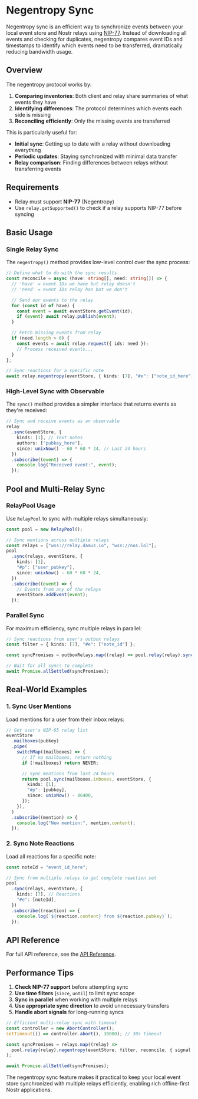# Negentropy Sync

Negentropy sync is an efficient way to synchronize events between your local event store and Nostr relays using [NIP-77](https://github.com/nostr-protocol/nips/blob/master/77.md). Instead of downloading all events and checking for duplicates, negentropy compares event IDs and timestamps to identify which events need to be transferred, dramatically reducing bandwidth usage.

## Overview

The negentropy protocol works by:

1. **Comparing inventories**: Both client and relay share summaries of what events they have
2. **Identifying differences**: The protocol determines which events each side is missing
3. **Reconciling efficiently**: Only the missing events are transferred

This is particularly useful for:

- **Initial sync**: Getting up to date with a relay without downloading everything
- **Periodic updates**: Staying synchronized with minimal data transfer
- **Relay comparison**: Finding differences between relays without transferring events

## Requirements

- Relay must support **NIP-77** (Negentropy)
- Use `relay.getSupported()` to check if a relay supports NIP-77 before syncing

## Basic Usage

### Single Relay Sync

The `negentropy()` method provides low-level control over the sync process:

```typescript
// Define what to do with the sync results
const reconcile = async (have: string[], need: string[]) => {
  // 'have' = event IDs we have but relay doesn't
  // 'need' = event IDs relay has but we don't

  // Send our events to the relay
  for (const id of have) {
    const event = await eventStore.getEvent(id);
    if (event) await relay.publish(event);
  }

  // Fetch missing events from relay
  if (need.length > 0) {
    const events = await relay.request({ ids: need });
    // Process received events...
  }
};

// Sync reactions for a specific note
await relay.negentropy(eventStore, { kinds: [7], "#e": ["note_id_here"] }, reconcile);
```

### High-Level Sync with Observable

The `sync()` method provides a simpler interface that returns events as they're received:

```typescript
// Sync and receive events as an observable
relay
  .sync(eventStore, {
    kinds: [1], // Text notes
    authors: ["pubkey_here"],
    since: unixNow() - 60 * 60 * 24, // Last 24 hours
  })
  .subscribe((event) => {
    console.log("Received event:", event);
  });
```

## Pool and Multi-Relay Sync

### RelayPool Usage

Use `RelayPool` to sync with multiple relays simultaneously:

```typescript
const pool = new RelayPool();

// Sync mentions across multiple relays
const relays = ["wss://relay.damus.io", "wss://nos.lol"];
pool
  .sync(relays, eventStore, {
    kinds: [1],
    "#p": ["user_pubkey"],
    since: unixNow() - 60 * 60 * 24,
  })
  .subscribe((event) => {
    // Events from any of the relays
    eventStore.addEvent(event);
  });
```

### Parallel Sync

For maximum efficiency, sync multiple relays in parallel:

```typescript
// Sync reactions from user's outbox relays
const filter = { kinds: [7], "#e": ["note_id"] };

const syncPromises = outboxRelays.map((relay) => pool.relay(relay).sync(eventStore, filter));

// Wait for all syncs to complete
await Promise.allSettled(syncPromises);
```

## Real-World Examples

### 1. Sync User Mentions

Load mentions for a user from their inbox relays:

```typescript
// Get user's NIP-65 relay list
eventStore
  .mailboxes(pubkey)
  .pipe(
    switchMap((mailboxes) => {
      // If no mailboxes, return nothing
      if (!mailboxes) return NEVER;

      // Sync mentions from last 24 hours
      return pool.sync(mailboxes.inboxes, eventStore, {
        kinds: [1],
        "#p": [pubkey],
        since: unixNow() - 86400,
      });
    }),
  )
  .subscribe((mention) => {
    console.log("New mention:", mention.content);
  });
```

### 2. Sync Note Reactions

Load all reactions for a specific note:

```typescript
const noteId = "event_id_here";

// Sync from multiple relays to get complete reaction set
pool
  .sync(relays, eventStore, {
    kinds: [7], // Reactions
    "#e": [noteId],
  })
  .subscribe((reaction) => {
    console.log(`${reaction.content} from ${reaction.pubkey}`);
  });
```

## API Reference

For full API reference, see the [API Reference](https://hzrd149.github.io/applesauce/typedoc/modules/applesauce-relay.html).

## Performance Tips

1. **Check NIP-77 support** before attempting sync
2. **Use time filters** (`since`, `until`) to limit sync scope
3. **Sync in parallel** when working with multiple relays
4. **Use appropriate sync direction** to avoid unnecessary transfers
5. **Handle abort signals** for long-running syncs

```typescript
// Efficient multi-relay sync with timeout
const controller = new AbortController();
setTimeout(() => controller.abort(), 30000); // 30s timeout

const syncPromises = relays.map((relay) =>
  pool.relay(relay).negentropy(eventStore, filter, reconcile, { signal: controller.signal }),
);

await Promise.allSettled(syncPromises);
```

The negentropy sync feature makes it practical to keep your local event store synchronized with multiple relays efficiently, enabling rich offline-first Nostr applications.
